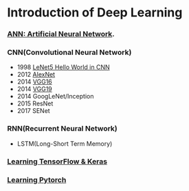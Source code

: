 # Introduction of Deep Learning  
  
### [ANN: Artificial Neural Network](https://github.com/DonghaoQiao/Machine-Learning/tree/master/Machine%20Learning). 
### CNN(Convolutional Neural Network)  
* 1998 [LeNet5 Hello World in CNN](https://github.com/DonghaoQiao/Machine-Learning/blob/master/Deep%20Learning/Keras_LeNet5.py)  
* 2012 [AlexNet](https://github.com/DonghaoQiao/Machine-Learning/blob/master/Deep%20Learning/Keras_AlexNet.py)  
* 2014 [VGG16](https://github.com/DonghaoQiao/Machine-Learning/blob/master/Deep%20Learning/Keras_VGG16.py)  
* 2014 [VGG19](https://github.com/DonghaoQiao/Machine-Learning/blob/master/Deep%20Learning/Keras_VGG19.py)  
* 2014 GoogLeNet/Inception  
* 2015 ResNet  
* 2017 SENet  

### RNN(Recurrent Neural Network)
* LSTM(Long-Short Term Memory)


### [Learning TensorFlow & Keras](https://www.tensorflow.org/tutorials)
### [Learning Pytorch](https://pytorch.org/tutorials/beginner/deep_learning_60min_blitz.html)
